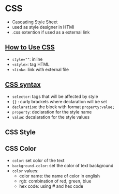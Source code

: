 # CSS
-	Cascading Style Sheet
-	used as style designer in HTMl 
-	.css extention if used as a external link

## [How to Use CSS](https://github.com/HidayatRivai2020/CSS/blob/main/index.html)
-	`style=""`: inline
-	`<style>`: tag HTML 
-	`<link>`: link with external file


## [CSS syntax](https://github.com/HidayatRivai2020/CSS/blob/main/index.html)
- `selector`: tags that will be affected by style
- `{}` : curly brackets where declaration will be set
- `declaration`: the block with format `property:value;`
- `property`: declaration for the style name
- `value`: decalaration for the style values

## CSS Style

## CSS Color
- `color`: set color of the text
- `background-color`: set the color of text background
- `color` values:
    - color name: the name of color in english
    - rgb: combination of red, green, blue
    - hex code:  using # and hex code
